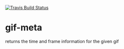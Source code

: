 [![Travis Build
Status](https://img.shields.io/travis/indatawetrust/gif-meta.svg)](https://travis-ci.org/indatawetrust/gif-meta)

# gif-meta
returns the time and frame information for the given gif
